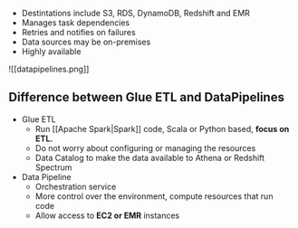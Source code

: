 - Destintations include S3, RDS, DynamoDB, Redshift and EMR
- Manages task dependencies
- Retries and notifies on failures
- Data sources may be on-premises
- Highly available

![[datapipelines.png]]

## Difference between Glue ETL and DataPipelines
- Glue ETL
	- Run [[Apache Spark|Spark]] code, Scala or Python based, **focus on ETL.**
	- Do not worry about configuring or managing the resources
	- Data Catalog to make the data available to Athena or Redshift Spectrum
- Data Pipeline
	- Orchestration service
	- More control over the environment, compute resources that run code
	- Allow access to **EC2 or EMR** instances